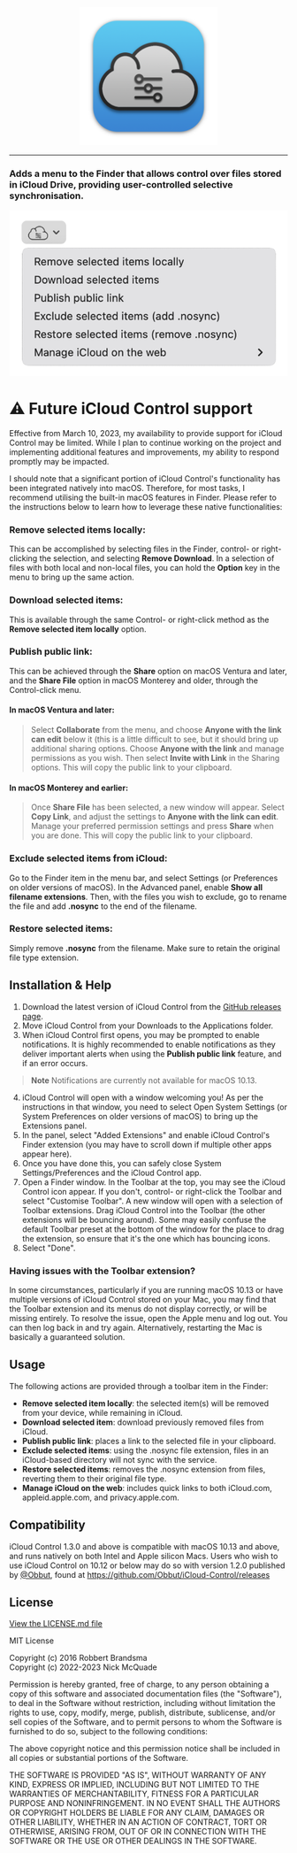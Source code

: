 <p align="center">
  <img width="250" height="250" src="Docs/iCloud-Control-1.8.0-Icon-1024.png">
</p>

---

### Adds a menu to the Finder that allows control over files stored in iCloud Drive, providing user-controlled selective synchronisation.

![](Docs/1.8.1-Extension-Menu.png)

# :warning: Future iCloud Control support
Effective from March 10, 2023, my availability to provide support for iCloud Control may be limited. While I plan to continue working on the project and implementing additional features and improvements, my ability to respond promptly may be impacted.

I should note that a significant portion of iCloud Control's functionality has been integrated natively into macOS. Therefore, for most tasks, I recommend utilising the built-in macOS features in Finder. Please refer to the instructions below to learn how to leverage these native functionalities:

### Remove selected items locally:
This can be accomplished by selecting files in the Finder, control- or right-clicking the selection, and selecting **Remove Download**. In a selection of files with both local and non-local files, you can hold the **Option** key in the menu to bring up the same action.

### Download selected items:
This is available through the same Control- or right-click method as the **Remove selected item locally** option.

### Publish public link:
This can be achieved through the **Share** option on macOS Ventura and later, and the **Share File** option in macOS Monterey and older, through the Control-click menu.

#### In macOS Ventura and later:
> Select **Collaborate** from the menu, and choose **Anyone with the link can edit** below it (this is a little difficult to see, but it should bring up additional sharing options. Choose **Anyone with the link** and manage permissions as you wish. Then select **Invite with Link** in the Sharing options. This will copy the public link to your clipboard.

#### In macOS Monterey and earlier:
> Once **Share File** has been selected, a new window will appear. Select **Copy Link**, and adjust the settings to **Anyone with the link can edit**. Manage your preferred permission settings and press **Share** when you are done. This will copy the public link to your clipboard.

### Exclude selected items from iCloud:
Go to the Finder item in the menu bar, and select Settings (or Preferences on older versions of macOS). In the Advanced panel, enable **Show all filename extensions**. Then, with the files you wish to exclude, go to rename the file and add **.nosync** to the end of the filename.

### Restore selected items:
Simply remove **.nosync** from the filename. Make sure to retain the original file type extension.

## Installation & Help

1. Download the latest version of iCloud Control from the [GitHub releases page](https://github.com/Njmcq/iCloud-Control/releases/latest).
2. Move iCloud Control from your Downloads to the Applications folder.
3. When iCloud Control first opens, you may be prompted to enable notifications. It is highly recommended to enable notifications as they deliver important alerts when using the **Publish public link** feature, and if an error occurs.
> **Note**
> Notifications are currently not available for macOS 10.13.
4. iCloud Control will open with a window welcoming you! As per the instructions in that window, you need to select Open System Settings (or System Preferences on older versions of macOS) to bring up the Extensions panel.
5. In the panel, select "Added Extensions" and enable iCloud Control's Finder extension (you may have to scroll down if multiple other apps appear here).
6. Once you have done this, you can safely close System Settings/Preferences and the iCloud Control app.
7. Open a Finder window. In the Toolbar at the top, you may see the iCloud Control icon appear. If you don't, control- or right-click the Toolbar and select "Customise Toolbar". A new window will open with a selection of Toolbar extensions. Drag iCloud Control into the Toolbar (the other extensions will be bouncing around). Some may easily confuse the default Toolbar preset at the bottom of the window for the place to drag the extension, so ensure that it's the one which has bouncing icons.
8. Select "Done".

### Having issues with the Toolbar extension?
In some circumstances, particularly if you are running macOS 10.13 or have multiple versions of iCloud Control stored on your Mac, you may find that the Toolbar extension and its menus do not display correctly, or will be missing entirely. To resolve the issue, open the Apple menu and log out. You can then log back in and try again. Alternatively, restarting the Mac is basically a guaranteed solution.

## Usage

The following actions are provided through a toolbar item in the Finder:

- **Remove selected item locally**: the selected item(s) will be removed from your device, while remaining in iCloud.
- **Download selected item**: download previously removed files from iCloud.
- **Publish public link**: places a link to the selected file in your clipboard.
- **Exclude selected items**: using the .nosync file extension, files in an iCloud-based directory will not sync with the service.
- **Restore selected items**: removes the .nosync extension from files, reverting them to their original file type.
- **Manage iCloud on the web**: includes quick links to both iCloud.com, appleid.apple.com, and privacy.apple.com.

## Compatibility
iCloud Control 1.3.0 and above is compatible with macOS 10.13 and above, and runs natively on both Intel and Apple silicon Macs. Users who wish to use iCloud Control on 10.12 or below may do so with version 1.2.0 published by [@Obbut](https://github.com/Obbut), found at https://github.com/Obbut/iCloud-Control/releases

## License

[View the LICENSE.md file](https://github.com/Njmcq/iCloud-Control/blob/master/LICENSE.md)

MIT License

Copyright (c) 2016 Robbert Brandsma  
Copyright (c) 2022-2023 Nick McQuade

Permission is hereby granted, free of charge, to any person obtaining a copy
of this software and associated documentation files (the "Software"), to deal
in the Software without restriction, including without limitation the rights
to use, copy, modify, merge, publish, distribute, sublicense, and/or sell
copies of the Software, and to permit persons to whom the Software is
furnished to do so, subject to the following conditions:

The above copyright notice and this permission notice shall be included in all
copies or substantial portions of the Software.

THE SOFTWARE IS PROVIDED "AS IS", WITHOUT WARRANTY OF ANY KIND, EXPRESS OR
IMPLIED, INCLUDING BUT NOT LIMITED TO THE WARRANTIES OF MERCHANTABILITY,
FITNESS FOR A PARTICULAR PURPOSE AND NONINFRINGEMENT. IN NO EVENT SHALL THE
AUTHORS OR COPYRIGHT HOLDERS BE LIABLE FOR ANY CLAIM, DAMAGES OR OTHER
LIABILITY, WHETHER IN AN ACTION OF CONTRACT, TORT OR OTHERWISE, ARISING FROM,
OUT OF OR IN CONNECTION WITH THE SOFTWARE OR THE USE OR OTHER DEALINGS IN THE
SOFTWARE.
